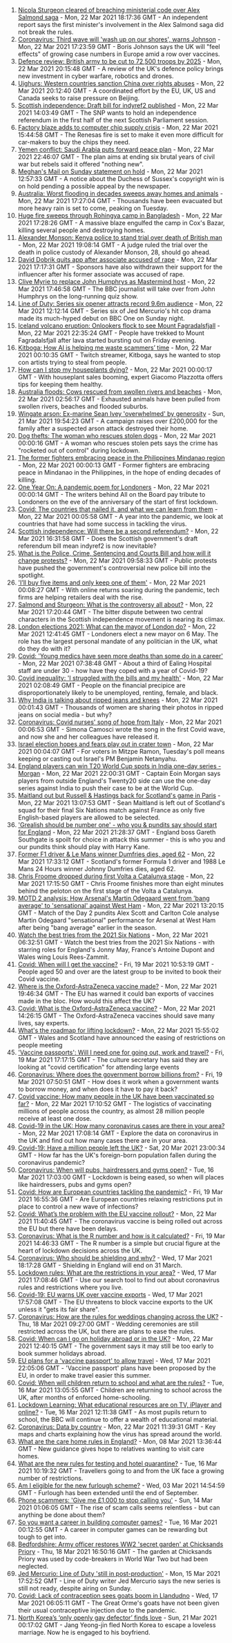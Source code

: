 1. [Nicola Sturgeon cleared of breaching ministerial code over Alex Salmond saga](https://www.bbc.co.uk/news/uk-scotland-scotland-politics-56482878) - Mon, 22 Mar 2021 18:17:36 GMT - An independent report says the first minister's involvement in the Alex Salmond saga did not break the rules.
2. [Coronavirus: Third wave will 'wash up on our shores', warns Johnson](https://www.bbc.co.uk/news/uk-politics-56486067) - Mon, 22 Mar 2021 17:23:59 GMT - Boris Johnson says the UK will "feel effects" of growing case numbers in Europe amid a row over vaccines.
3. [Defence review: British army to be cut to 72,500 troops by 2025](https://www.bbc.co.uk/news/uk-56477900) - Mon, 22 Mar 2021 20:15:48 GMT - A review of the UK's defence policy brings new investment in cyber warfare, robotics and drones.
4. [Uighurs: Western countries sanction China over rights abuses](https://www.bbc.co.uk/news/world-europe-56487162) - Mon, 22 Mar 2021 20:12:40 GMT - A coordinated effort by the EU, UK, US and Canada seeks to raise pressure on Beijing.
5. [Scottish independence: Draft bill for indyref2 published](https://www.bbc.co.uk/news/uk-scotland-scotland-politics-56482881) - Mon, 22 Mar 2021 14:03:49 GMT - The SNP wants to hold an independence referendum in the first half of the next Scottish Parliament session.
6. [Factory blaze adds to computer chip supply crisis](https://www.bbc.co.uk/news/technology-56486242) - Mon, 22 Mar 2021 15:44:58 GMT - The Renesas fire is set to make it even more difficult for car-makers to buy the chips they need.
7. [Yemen conflict: Saudi Arabia puts forward peace plan](https://www.bbc.co.uk/news/world-middle-east-56491503) - Mon, 22 Mar 2021 22:46:07 GMT - The plan aims at ending six brutal years of civil war but rebels said it offered "nothing new".
8. [Meghan's Mail on Sunday statement on hold](https://www.bbc.co.uk/news/uk-56485477) - Mon, 22 Mar 2021 12:57:33 GMT - A notice about the Duchess of Sussex's copyright win is on hold pending a possible appeal by the newspaper.
9. [Australia: Worst flooding in decades sweeps away homes and animals](https://www.bbc.co.uk/news/world-australia-56485246) - Mon, 22 Mar 2021 17:27:04 GMT - Thousands have been evacuated but more heavy rain is set to come, peaking on Tuesday.
10. [Huge fire sweeps through Rohingya camp in Bangladesh](https://www.bbc.co.uk/news/56490348) - Mon, 22 Mar 2021 17:28:26 GMT - A massive blaze engulfed the camp in Cox's Bazar, killing several people and destroying homes.
11. [Alexander Monson: Kenya police to stand trial over death of British man](https://www.bbc.co.uk/news/world-africa-56489808) - Mon, 22 Mar 2021 19:08:14 GMT - A judge ruled the trial over the death in police custody of Alexander Monson, 28, should go ahead.
12. [David Dobrik quits app after associate accused of rape](https://www.bbc.co.uk/news/technology-56486137) - Mon, 22 Mar 2021 17:17:31 GMT - Sponsors have also withdrawn their support for the influencer after his former associate was accused of rape.
13. [Clive Myrie to replace John Humphrys as Mastermind host](https://www.bbc.co.uk/news/newsbeat-56484185) - Mon, 22 Mar 2021 17:46:58 GMT - The BBC journalist will take over from John Humphrys on the long-running quiz show.
14. [Line of Duty: Series six opener attracts record 9.6m audience](https://www.bbc.co.uk/news/entertainment-arts-56482757) - Mon, 22 Mar 2021 12:12:14 GMT - Series six of Jed Mercurio's hit cop drama made its much-hyped debut on BBC One on Sunday night.
15. [Iceland volcano eruption: Onlookers flock to see Mount Fagradalsfjall](https://www.bbc.co.uk/news/world-europe-56482798) - Mon, 22 Mar 2021 22:35:24 GMT - People have trekked to Mount Fagradalsfjall after lava started bursting out on Friday evening.
16. [Kitboga: How AI is helping me waste scammers’ time](https://www.bbc.co.uk/news/technology-56458267) - Mon, 22 Mar 2021 00:10:35 GMT - Twitch streamer, Kitboga, says he wanted to stop con artists trying to steal from people.
17. [How can I stop my houseplants dying?](https://www.bbc.co.uk/news/uk-56419276) - Mon, 22 Mar 2021 00:00:17 GMT - With houseplant sales booming, expert Giacomo Plazzotta offers tips for keeping them healthy.
18. [Australia floods: Cows rescued from swollen rivers and beaches](https://www.bbc.co.uk/news/world-australia-56480142) - Mon, 22 Mar 2021 02:56:17 GMT - Exhausted animals have been pulled from swollen rivers, beaches and flooded suburbs.
19. [Wingate arson: Ex-marine Sean Ivey 'overwhelmed' by generosity](https://www.bbc.co.uk/news/uk-england-tees-56475313) - Sun, 21 Mar 2021 19:54:23 GMT - A campaign raises over £200,000 for the family after a suspected arson attack destroyed their home.
20. [Dog thefts: The woman who rescues stolen dogs](https://www.bbc.co.uk/news/uk-england-nottinghamshire-56253889) - Mon, 22 Mar 2021 00:00:16 GMT - A woman who rescues stolen pets says the crime has "rocketed out of control" during lockdown.
21. [The former fighters embracing peace in the Philippines Mindanao region](https://www.bbc.co.uk/news/world-asia-56462199) - Mon, 22 Mar 2021 00:00:13 GMT - Former fighters are embracing peace in Mindanao in the Philippines, in the hope of ending decades of killing.
22. [One Year On: A pandemic poem for Londoners](https://www.bbc.co.uk/news/uk-england-london-56436460) - Mon, 22 Mar 2021 00:00:14 GMT - The writers behind All on the Board pay tribute to Londoners on the eve of the anniversary of the start of first lockdown.
23. [Covid: The countries that nailed it, and what we can learn from them](https://www.bbc.co.uk/news/uk-56455030) - Mon, 22 Mar 2021 00:05:58 GMT - A year into the pandemic, we look at countries that have had some success in tackling the virus.
24. [Scottish independence: Will there be a second referendum?](https://www.bbc.co.uk/news/uk-scotland-scotland-politics-50813510) - Mon, 22 Mar 2021 16:31:58 GMT - Does the Scottish government's draft referendum bill mean indyref2 is now inevitable?
25. [What is the Police, Crime, Sentencing and Courts Bill and how will it change protests?](https://www.bbc.co.uk/news/uk-56400751) - Mon, 22 Mar 2021 09:58:33 GMT - Public protests have pushed the government's controversial new police bill into the spotlight.
26. ['I’ll buy five items and only keep one of them'](https://www.bbc.co.uk/news/explainers-56103106) - Mon, 22 Mar 2021 00:08:27 GMT - With online returns soaring during the pandemic, tech firms are helping retailers deal with the rise.
27. [Salmond and Sturgeon: What is the controversy all about?](https://www.bbc.co.uk/news/uk-scotland-scotland-politics-55996021) - Mon, 22 Mar 2021 17:20:44 GMT - The bitter dispute between two central characters in the Scottish independence movement is nearing its climax.
28. [London elections 2021: What can the mayor of London do?](https://www.bbc.co.uk/news/uk-england-london-56455840) - Mon, 22 Mar 2021 12:41:45 GMT - Londoners elect a new mayor on 6 May. The role has the largest personal mandate of any politician in the UK, what do they do with it?
29. [Covid: 'Young medics have seen more deaths than some do in a career'](https://www.bbc.co.uk/news/uk-england-london-56286593) - Mon, 22 Mar 2021 07:38:48 GMT - About a third of Ealing Hospital staff are under 30 - how have they coped with a year of Covid-19?
30. [Covid inequality: 'I struggled with the bills and my health'](https://www.bbc.co.uk/news/business-56359863) - Mon, 22 Mar 2021 02:08:49 GMT - People on the financial precipice are disproportionately likely to be unemployed, renting, female, and black.
31. [Why India is talking about ripped jeans and knees](https://www.bbc.co.uk/news/world-asia-india-56453929) - Mon, 22 Mar 2021 00:01:43 GMT - Thousands of women are sharing their photos in ripped jeans on social media - but why?
32. [Coronavirus: Covid nurses' song of hope from Italy](https://www.bbc.co.uk/news/world-europe-56368178) - Mon, 22 Mar 2021 00:06:53 GMT - Simona Camosci wrote the song in the first Covid wave, and now she and her colleagues have released it.
33. [Israel election hopes and fears play out in crater town](https://www.bbc.co.uk/news/world-middle-east-56441048) - Mon, 22 Mar 2021 00:04:07 GMT - For voters in Mitzpe Ramon, Tuesday's poll means keeping or casting out Israel's PM Benjamin Netanyahu.
34. [England players can win T20 World Cup spots in India one-day series - Morgan](https://www.bbc.co.uk/sport/cricket/56472575) - Mon, 22 Mar 2021 22:00:31 GMT - Captain Eoin Morgan says players from outside England's Twenty20 side can use the one-day series against India to push their case to be at the World Cup.
35. [Maitland out but Russell & Hastings back for Scotland's game in Paris](https://www.bbc.co.uk/sport/rugby-union/56469834) - Mon, 22 Mar 2021 13:07:53 GMT - Sean Maitland is left out of Scotland's squad for their final Six Nations match against France as only five English-based players are allowed to be selected.
36. ['Grealish should be number one' - who you & pundits say should start for England](https://www.bbc.co.uk/sport/football/56487138) - Mon, 22 Mar 2021 21:28:37 GMT - England boss Gareth Southgate is spoilt for choice in attack this summer - this is who you and our pundits think should play with Harry Kane.
37. [Former F1 driver & Le Mans winner Dumfries dies, aged 62](https://www.bbc.co.uk/sport/formula1/56487859) - Mon, 22 Mar 2021 17:33:12 GMT - Scotland's former Formula 1 driver and 1988 Le Mans 24 Hours winner Johnny Dumfries dies, aged 62.
38. [Chris Froome dropped during first Volta a Catalunya stage](https://www.bbc.co.uk/sport/cycling/56470711) - Mon, 22 Mar 2021 17:15:50 GMT - Chris Froome finishes more than eight minutes behind the peloton on the first stage of the Volta a Catalunya.
39. [MOTD 2 analysis: How Arsenal's Martin Odegaard went from 'bang average' to 'sensational' against West Ham](https://www.bbc.co.uk/sport/av/football/56483327) - Mon, 22 Mar 2021 13:20:15 GMT - Match of the Day 2 pundits Alex Scott and Carlton Cole analyse Martin Odegaard "sensational" performance for Arsenal at West Ham after being "bang average" earlier in the season.
40. [Watch the best tries from the 2021 Six Nations](https://www.bbc.co.uk/sport/av/rugby-union/56477940) - Mon, 22 Mar 2021 06:32:51 GMT - Watch the best tries from the 2021 Six Nations - with starring roles for England's Jonny May, France's Antoine Dupont and Wales wing Louis Rees-Zammit.
41. [Covid: When will I get the vaccine?](https://www.bbc.co.uk/news/health-55045639) - Fri, 19 Mar 2021 10:53:19 GMT - People aged 50 and over are the latest group to be invited to book their Covid vaccine.
42. [Where is the Oxford-AstraZeneca vaccine made?](https://www.bbc.co.uk/news/56483766) - Mon, 22 Mar 2021 19:46:34 GMT - The EU has warned it could ban exports of vaccines made in the bloc. How would this affect the UK?
43. [Covid: What is the Oxford-AstraZeneca vaccine?](https://www.bbc.co.uk/news/health-55302595) - Mon, 22 Mar 2021 14:26:15 GMT - The Oxford-AstraZeneca vaccines should save many lives, say experts.
44. [What's the roadmap for lifting lockdown?](https://www.bbc.co.uk/news/explainers-52530518) - Mon, 22 Mar 2021 15:55:02 GMT - Wales and Scotland have announced the easing of restrictions on people meeting
45. ['Vaccine passports': Will I need one for going out, work and travel?](https://www.bbc.co.uk/news/explainers-55718553) - Fri, 19 Mar 2021 17:17:15 GMT - The culture secretary has said they are looking at "covid certification" for attending large events
46. [Coronavirus: Where does the government borrow billions from?](https://www.bbc.co.uk/news/business-50504151) - Fri, 19 Mar 2021 07:50:51 GMT - How does it work when a government wants to borrow money, and when does it have to pay it back?
47. [Covid vaccine: How many people in the UK have been vaccinated so far?](https://www.bbc.co.uk/news/health-55274833) - Mon, 22 Mar 2021 17:10:52 GMT - The logistics of vaccinating millions of people across the country, as almost 28 million people receive at least one dose.
48. [Covid-19 in the UK: How many coronavirus cases are there in your area?](https://www.bbc.co.uk/news/uk-51768274) - Mon, 22 Mar 2021 17:08:14 GMT - Explore the data on coronavirus in the UK and find out how many cases there are in your area.
49. [Covid-19: Have a million people left the UK?](https://www.bbc.co.uk/news/uk-56435100) - Sat, 20 Mar 2021 23:00:34 GMT - How far has the UK's foreign-born population fallen during the coronavirus pandemic?
50. [Coronavirus: When will pubs, hairdressers and gyms open?](https://www.bbc.co.uk/news/explainers-53349989) - Tue, 16 Mar 2021 17:03:00 GMT - Lockdown is being eased, so when will places like hairdressers, pubs and gyms open?
51. [Covid: How are European countries tackling the pandemic?](https://www.bbc.co.uk/news/explainers-53640249) - Fri, 19 Mar 2021 16:55:36 GMT - Are European countries relaxing restrictions put in place to control a new wave of infections?
52. [Covid: What’s the problem with the EU vaccine rollout?](https://www.bbc.co.uk/news/explainers-52380823) - Mon, 22 Mar 2021 11:40:45 GMT - The coronavirus vaccine is being rolled out across the EU but there have been delays.
53. [Coronavirus: What is the R number and how is it calculated?](https://www.bbc.co.uk/news/health-52473523) - Fri, 19 Mar 2021 14:46:33 GMT - The R number is a simple but crucial figure at the heart of lockdown decisions across the UK.
54. [Coronavirus: Who should be shielding and why?](https://www.bbc.co.uk/news/health-51997151) - Wed, 17 Mar 2021 18:17:28 GMT - Shielding in England will end on 31 March.
55. [Lockdown rules: What are the restrictions in your area?](https://www.bbc.co.uk/news/uk-54373904) - Wed, 17 Mar 2021 17:08:46 GMT - Use our search tool to find out about coronavirus rules and restrictions where you live.
56. [Covid-19: EU warns UK over vaccine exports](https://www.bbc.co.uk/news/45877605) - Wed, 17 Mar 2021 17:57:08 GMT - The EU threatens to block vaccine exports to the UK unless it "gets its fair share".
57. [Coronavirus: How are the rules for weddings changing across the UK?](https://www.bbc.co.uk/news/explainers-52811509) - Thu, 18 Mar 2021 09:27:00 GMT - Wedding ceremonies are still restricted across the UK, but there are plans to ease the rules.
58. [Covid: When can I go on holiday abroad or in the UK?](https://www.bbc.co.uk/news/explainers-52646738) - Mon, 22 Mar 2021 12:40:15 GMT - The government says it may still be too early to book summer holidays abroad.
59. [EU plans for a 'vaccine passport' to allow travel](https://www.bbc.co.uk/news/world-europe-56436910) - Wed, 17 Mar 2021 22:05:06 GMT - 'Vaccine passport' plans have been proposed by the EU, in order to make travel easier this summer.
60. [Covid: When will children return to school and what are the rules?](https://www.bbc.co.uk/news/education-51643556) - Tue, 16 Mar 2021 13:05:55 GMT - Children are returning to school across the UK, after months of enforced home-schooling.
61. [Lockdown Learning: What educational resources are on TV, iPlayer and online?](https://www.bbc.co.uk/news/education-55591821) - Tue, 16 Mar 2021 12:11:38 GMT - As most pupils return to school, the BBC will continue to offer a wealth of educational material.
62. [Coronavirus: Data by country](https://www.bbc.co.uk/news/world-51235105) - Mon, 22 Mar 2021 11:39:31 GMT - Key maps and charts explaining how the virus has spread around the world.
63. [What are the care home rules in England?](https://www.bbc.co.uk/news/explainers-53503712) - Mon, 08 Mar 2021 13:36:44 GMT - New guidance gives hope to relatives wanting to visit care homes.
64. [What are the new rules for testing and hotel quarantine?](https://www.bbc.co.uk/news/explainers-52544307) - Tue, 16 Mar 2021 10:19:32 GMT - Travellers going to and from the UK face a growing number of restrictions.
65. [Am I eligible for the new furlough scheme?](https://www.bbc.co.uk/news/explainers-52135342) - Wed, 03 Mar 2021 14:54:59 GMT - Furlough has been extended until the end of September.
66. [Phone scammers: 'Give me £1,000 to stop calling you'](https://www.bbc.co.uk/news/technology-56334466) - Sun, 14 Mar 2021 01:06:05 GMT - The rise of scam calls seems relentless - but can anything be done about them?
67. [So you want a career in building computer games?](https://www.bbc.co.uk/news/business-56320899) - Tue, 16 Mar 2021 00:12:55 GMT - A career in computer games can be rewarding but tough to get into.
68. [Bedfordshire: Army officer restores WW2 'secret garden' at Chicksands Priory](https://www.bbc.co.uk/news/uk-england-beds-bucks-herts-56442771) - Thu, 18 Mar 2021 16:50:16 GMT - The garden at Chicksands Priory was used by code-breakers in World War Two but had been neglected.
69. [Jed Mercurio: Line of Duty 'still in post-production'](https://www.bbc.co.uk/news/entertainment-arts-56408763) - Mon, 15 Mar 2021 17:52:52 GMT - Line of Duty writer Jed Mercurio says the new series is still not ready, despite airing on Sunday.
70. [Covid: Lack of contraception sees goats boom in Llandudno](https://www.bbc.co.uk/news/uk-wales-56423211) - Wed, 17 Mar 2021 06:05:11 GMT - The Great Orme's goats have not been given their usual contraceptive injection due to the pandemic.
71. [North Korea’s ‘only openly gay defector’ finds love](https://www.bbc.co.uk/news/world-asia-56323825) - Sun, 21 Mar 2021 00:17:02 GMT - Jang Yeong-jin fled North Korea to escape a loveless marriage. Now he is engaged to his boyfriend.
